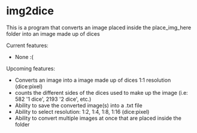 # img2dice
This is a program that converts an image placed inside the place_img_here folder into an image made up of dices

Current features:
- None :(

Upcoming features:
- Converts an image into a image made up of dices 1:1 resolution (dice:pixel)
- counts the different sides of the dices used to make up the image (i.e: 582 '1 dice', 2193 '2 dice', etc.)
- Ability to save the converted image(s) into a .txt file
- Ability to select resolution: 1:2, 1:4, 1:8, 1:16 (dice:pixel)
- Ability to convert multiple images at once that are placed inside the folder